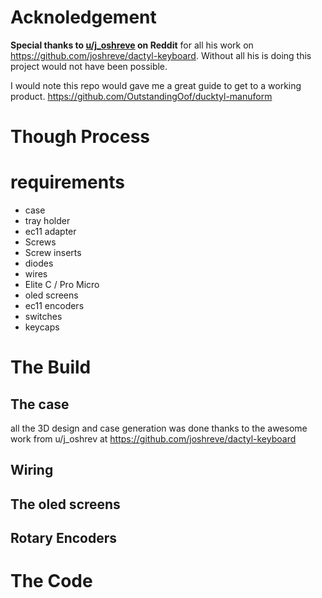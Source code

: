 # Acknoledgement
**Special thanks to [u/j_oshreve](https://www.reddit.com/user/j_oshreve/) on Reddit** for all his work on https://github.com/joshreve/dactyl-keyboard. Without all his is doing this project would not have been possible. 

I would note this repo would gave me a great guide to get to a working product. https://github.com/OutstandingOof/ducktyl-manuform

# Though Process

# requirements 
* case
* tray holder
* ec11 adapter
* Screws 
* Screw inserts
* diodes
* wires
* Elite C / Pro Micro
* oled screens
* ec11 encoders
* switches
* keycaps

# The Build
## The case
all the 3D design and case generation was done thanks to the awesome work from u/j_oshrev at https://github.com/joshreve/dactyl-keyboard
## Wiring 
## The oled screens
## Rotary Encoders

# The Code
